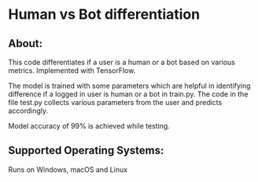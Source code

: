 # Human vs Bot differentiation

## About:

This code differentiates if a user is a human or a bot based on various metrics. Implemented with TensorFlow.

The model is trained with some parameters which are helpful in identifying difference if a logged in user is human or a bot in train.py. The code in the file test.py collects various parameters from the user and predicts accordingly.

Model accuracy of 99% is achieved while testing.

## Supported Operating Systems:

Runs on Windows, macOS and Linux
